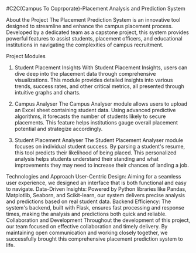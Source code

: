 #C2C(Campus To Coprporate)-Placement Analysis and Prediction System

About the Project
The Placement Prediction System is an innovative tool designed to streamline and enhance the campus placement process. Developed by a dedicated team as a capstone project, this system provides powerful features to assist students, placement officers, and educational institutions in navigating the complexities of campus recruitment.

Project Modules
1. Student Placement Insights
With Student Placement Insights, users can dive deep into the placement data through comprehensive visualizations. This module provides detailed insights into various trends, success rates, and other critical metrics, all presented through intuitive graphs and charts.


2. Campus Analyser
The Campus Analyser module allows users to upload an Excel sheet containing student data. Using advanced predictive algorithms, it forecasts the number of students likely to secure placements. This feature helps institutions gauge overall placement potential and strategize accordingly.


3. Student Placement Analyser
The Student Placement Analyser module focuses on individual student success. By parsing a student's resume, this tool predicts their likelihood of being placed. This personalized analysis helps students understand their standing and what improvements they may need to increase their chances of landing a job.

Technologies and Approach
User-Centric Design: Aiming for a seamless user experience, we designed an interface that is both functional and easy to navigate.
Data-Driven Insights: Powered by Python libraries like Pandas, Matplotlib, Seaborn, and Scikit-learn, our system delivers precise analysis and predictions based on real student data.
Backend Efficiency: The system's backend, built with Flask, ensures fast processing and response times, making the analysis and predictions both quick and reliable.
Collaboration and Development
Throughout the development of this project, our team focused on effective collaboration and timely delivery. By maintaining open communication and working closely together, we successfully brought this comprehensive placement prediction system to life.
